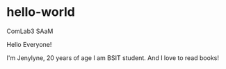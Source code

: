 # hello-world
ComLab3 SAaM

Hello Everyone!

I'm Jenylyne, 20 years of age I am BSIT student.
And I love to read books!
